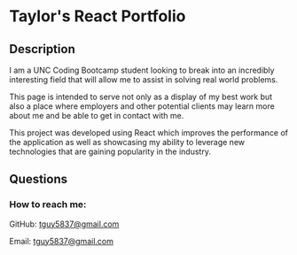 # Taylor's React Portfolio

## Description

I am a UNC Coding Bootcamp student looking to break into an incredibly interesting field that will allow me to assist in solving real world problems.

This page is intended to serve not only as a display of my best work but also a place where employers and other potential clients may learn more about me and be able to get in contact with me.

This project was developed using React which improves the performance of the application as well as showcasing my ability to leverage new technologies that are gaining popularity in the industry.

## Questions

### How to reach me:

GitHub: [tguy5837@gmail.com](https://github.com/tguy5837@gmail.com)

Email: [tguy5837@gmail.com](mailto:tguy5837@gmail.com)
